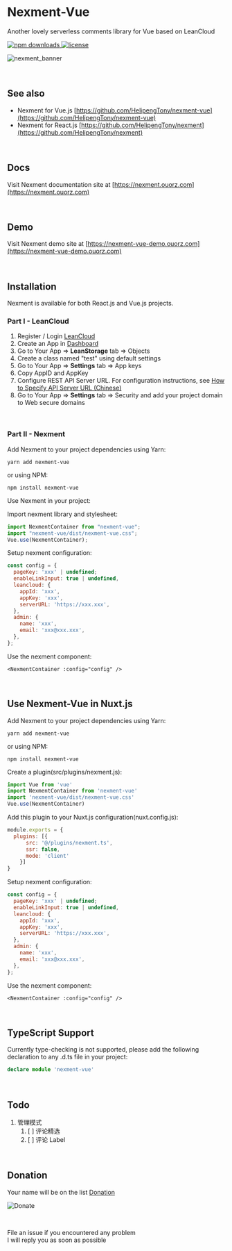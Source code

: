 # Nexment-Vue
Another lovely serverless comments library for Vue based on LeanCloud

<p>
  <a href="https://www.npmjs.com/package/nexment-vue">
    <img src="https://img.shields.io/npm/dw/nexment-vue" alt="npm downloads">
  </a>

  <a href="https://www.npmjs.com/package/nexment">
    <img src="https://img.shields.io/npm/l/nexment-vue" alt="license">
  </a>
</p>

![nexment_banner](https://i.loli.net/2020/07/29/ODkqtseAU6KJGxB.png)

<br/>

## See also
+ Nexment for Vue.js [https://github.com/HelipengTony/nexment-vue](https://github.com/HelipengTony/nexment-vue)
+ Nexment for React.js [https://github.com/HelipengTony/nexment](https://github.com/HelipengTony/nexment)

<br/>

## Docs
Visit Nexment documentation site at [https://nexment.ouorz.com](https://nexment.ouorz.com)

<br/>

## Demo
Visit Nexment demo site at [https://nexment-vue-demo.ouorz.com](https://nexment-vue-demo.ouorz.com)

<br/>

## Installation
Nexment is available for both React.js and Vue.js projects.
### Part I - LeanCloud
1. Register / Login [LeanCloud](https://leancloud.cn/dashboard/login.html#/signup)
2. Create an App in [Dashboard](https://leancloud.cn/dashboard/applist.html#/apps)
3. Go to Your App => **LeanStorage** tab => Objects
4. Create a class named "test" using default settings
5. Go to Your App => **Settings** tab => App keys
6. Copy AppID and AppKey
7. Configure REST API Server URL. For configuration instructions, see [How to Specify API Server URL (Chinese)](https://leancloud.cn/docs/custom-api-domain-guide.html#hash810845114)
8. Go to Your App => **Settings** tab => Security and add your project domain to Web secure domains

<br/>

### Part II - Nexment
Add Nexment to your project dependencies
using Yarn:
```shell
yarn add nexment-vue
```
or using NPM:
```shell
npm install nexment-vue
```

Use Nexment in your project:

Import nexment library and stylesheet:
```js
import NexmentContainer from "nexment-vue";
import "nexment-vue/dist/nexment-vue.css";
Vue.use(NexmentContainer);
```
Setup nexment configuration:
```js
const config = {
  pageKey: 'xxx' | undefined;
  enableLinkInput: true | undefined,
  leancloud: {
    appId: 'xxx',
    appKey: 'xxx',
    serverURL: 'https://xxx.xxx',
  },
  admin: {
    name: 'xxx',
    email: 'xxx@xxx.xxx',
  },
};
```
Use the nexment component:
```Vue
<NexmentContainer :config="config" />
```

<br/>

## Use Nexment-Vue in Nuxt.js
Add Nexment to your project dependencies
using Yarn:
```shell
yarn add nexment-vue
```
or using NPM:
```shell
npm install nexment-vue
```

Create a plugin(src/plugins/nexment.js):
```js
import Vue from 'vue'
import NexmentContainer from 'nexment-vue'
import 'nexment-vue/dist/nexment-vue.css'
Vue.use(NexmentContainer)
```

Add this plugin to your Nuxt.js configuration(nuxt.config.js):
```js
module.exports = {
  plugins: [{
      src: '@/plugins/nexment.ts',
      ssr: false,
      mode: 'client'
    }]
}
```

Setup nexment configuration:
```js
const config = {
  pageKey: 'xxx' | undefined;
  enableLinkInput: true | undefined,
  leancloud: {
    appId: 'xxx',
    appKey: 'xxx',
    serverURL: 'https://xxx.xxx',
  },
  admin: {
    name: 'xxx',
    email: 'xxx@xxx.xxx',
  },
};
```
Use the nexment component:
```Vue
<NexmentContainer :config="config" />
```

<br/>

## TypeScript Support
Currently type-checking is not supported, please add the following declaration to any .d.ts file in your project:
```ts
declare module 'nexment-vue'
```

<br/>

## Todo
1. 管理模式
    1. [ ] 评论精选
    2. [ ] 评论 Label

<br/>

## Donation
Your name will be on the list [Donation](https://www.ouorz.com/donation)
<br/>

![Donate](https://i.loli.net/2019/02/18/5c6a80afd1e26.png)

<br/>

File an issue if you encountered any problem
<br/>
I will reply you as soon as possible